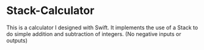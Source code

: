 # Stack-Calculator

This is a calculator I designed with Swift. It implements the use of a Stack to do simple addition and subtraction of integers. (No negative inputs or outputs)
